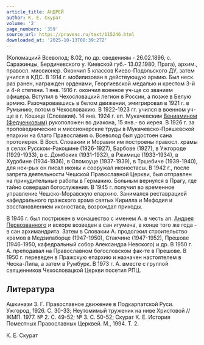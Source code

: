 ```yaml
---
article_title: АНДРЕЙ
author: К. Е. Скурат
volume: '2'
page_numbers: '359'
source_url: https://pravenc.ru/text/115246.html
downloaded_at: '2025-10-13T08:39:27Z'
---
```


(Коломацкий Всеволод; 8.02, по др. сведениям - 26.02.1896, с. Саражинцы, Бердичевского у. Киевской губ.- 13.02.1980, Прага), архим., правосл. миссионер. Окончил 5 классов Киево-Подольского ДУ, затем учился в КДС. В 1914 г. мобилизован в действующую армию. Был неск. раз ранен, награжден орденами, Георгиевской медалью и крестом 3-й и 4-й степени. 1 янв. 1916 г. окончил военное уч-ще со званием офицера. Вступил в Чехословацкий легион в России, а позже в Белую армию. Разочаровавшись в белом движении, эмигрировал в 1921 г. в Румынию, потом в Чехословакию. В 1922-1923 гг. учился в военном уч-ще в г. Кошице (Словакия). 14 янв. 1924 г. еп. Мукачевским [Вениамином (Федченковым)](https://pravenc.ru/text/ВЕНИАМИН.html) рукоположен во диакона, 15 янв.- во иерея. В 1926 г. за проповеднические и миссионерские труды в Мукачевско-Пряшевской епархии на благо Православия о. Всеволод был удостоен сана протоиерея. В Вост. Словакии и Моравии им построены правосл. храмы в селах Русском-Ракошине (1926-1927), Барбове (1927), в Ужгороде (1929-1933), в с. Домбоких (1931-1932), в Ржимице (1933-1934), в Худобине (1934-1936), в Оломоуце (1937-1939), в Тршебиче (1939-1940), для нек-рых он писал иконы и сооружал иконостасы. В 1942 г., после запрета деятельности Чешской Православной Церкви, был отправлен на принудительные работы в Германию. Больным вернулся в Прагу, где тайно совершал богослужения. В 1945 г. получил во временное управление Чешско-Моравскую епархию. Занимался реставрацией кафедрального пражского храма святых Кирилла и Мефодия и восстановлением иконостаса, возрождал приходы.

В 1946 г. был пострижен в монашество с именем А. в честь ап. [Андрея Первозванного](<https://pravenc.ru/text/Андрея Первозванного.html>) и вскоре возведен в сан игумена, в конце того же года - в сан архимандрита. Затем в Словакии А. продолжил строительство храмов в Медзилаборце (1947-1950), Стакчине (1947-1952), Прешове (1946-1950, кафедральный собор Александра Невского) и др. В 1950 г. А. преподавал на Православном богословском фак-те в Прешове. В 1950 г. переведен в Пражскую епархию и назначен настоятелем в Ческа-Липа, а затем в Румбурк. В 1973 г. А. вместе с группой священников Чехословацкой Церкви посетил РПЦ.

## Литература

Ашкинази З. Г. Православное движение в Подкарпатской Руси. Ужгород, 1926. С. 30-33; Неутомимый труженик на ниве Христовой // ЖМП. 1977. № 2. С. 49-52; № 3. С. 50-52; Скурат К. Е. История Поместных Православных Церквей. М., 1994. Т. 2.

К. Е. Скурат
